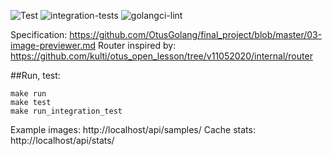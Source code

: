 ![Test](https://github.com/avbru/image-previewer/workflows/Test/badge.svg?branch=master)
![integration-tests](https://github.com/avbru/image-previewer/workflows/integration-tests/badge.svg)
![golangci-lint](https://github.com/avbru/image-previewer/workflows/golangci-lint/badge.svg)

Specification: https://github.com/OtusGolang/final_project/blob/master/03-image-previewer.md
Router inspired by: https://github.com/kulti/otus_open_lesson/tree/v11052020/internal/router


##Run, test:
```
make run
make test
make run_integration_test
```
Example images: http://localhost/api/samples/
Cache stats: http://localhost/api/stats/
